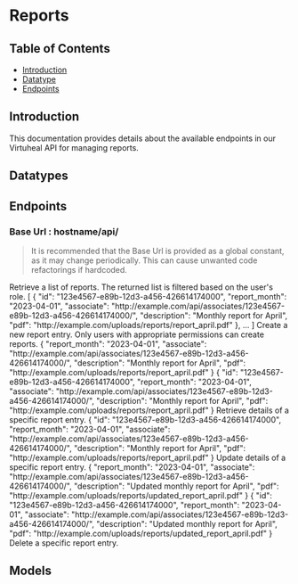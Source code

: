 # Reports

## Table of Contents

- [Introduction](#introduction)
- [Datatype](#datatypes)
- [Endpoints](#endpoints)

## Introduction

This documentation provides details about the available endpoints in our Virtuheal API for managing reports.


## Datatypes
<api-schema openapi-path="./reports.yaml" name="Report"/>

## Endpoints

### Base Url : hostname/api/
> It is recommended that the Base Url is provided as a global constant, as it may change periodically. This can cause unwanted code refactorings if hardcoded.
<api-doc openapi-path="./reports.yaml">
<api-endpoint endpoint="/reports/" method="GET">
<description>Retrieve a list of reports. The returned list is filtered based on the user's role.</description>
<response type="200">
<sample lang="json" title="Response">
[
  {
    "id": "123e4567-e89b-12d3-a456-426614174000",
    "report_month": "2023-04-01",
    "associate": "http://example.com/api/associates/123e4567-e89b-12d3-a456-426614174000/",
    "description": "Monthly report for April",
    "pdf": "http://example.com/uploads/reports/report_april.pdf"
  },
  ...
]
</sample>
</response>
</api-endpoint>

<api-endpoint endpoint="/reports/" method="POST">
<description>Create a new report entry. Only users with appropriate permissions can create reports.</description>
<request>
<sample lang="json" title="Request">
{
  "report_month": "2023-04-01",
  "associate": "http://example.com/api/associates/123e4567-e89b-12d3-a456-426614174000/",
  "description": "Monthly report for April",
  "pdf": "http://example.com/uploads/reports/report_april.pdf"
}
</sample>
</request>
<response type="201">
<sample lang="json" title="Response">
{
  "id": "123e4567-e89b-12d3-a456-426614174000",
  "report_month": "2023-04-01",
  "associate": "http://example.com/api/associates/123e4567-e89b-12d3-a456-426614174000/",
  "description": "Monthly report for April",
  "pdf": "http://example.com/uploads/reports/report_april.pdf"
}
</sample>
</response>
</api-endpoint>

<api-endpoint endpoint="/reports/{id}/" method="GET">
<description>Retrieve details of a specific report entry.</description>
<response type="200">
<sample lang="json" title="Response">
{
  "id": "123e4567-e89b-12d3-a456-426614174000",
  "report_month": "2023-04-01",
  "associate": "http://example.com/api/associates/123e4567-e89b-12d3-a456-426614174000/",
  "description": "Monthly report for April",
  "pdf": "http://example.com/uploads/reports/report_april.pdf"
}
</sample>
</response>
</api-endpoint>

<api-endpoint endpoint="/reports/{id}/" method="PUT">
<description>Update details of a specific report entry.</description>
<request>
<sample lang="json" title="Request">
{
  "report_month": "2023-04-01",
  "associate": "http://example.com/api/associates/123e4567-e89b-12d3-a456-426614174000/",
  "description": "Updated monthly report for April",
  "pdf": "http://example.com/uploads/reports/updated_report_april.pdf"
}
</sample>
</request>
<response type="200">
<sample lang="json" title="Response">
{
  "id": "123e4567-e89b-12d3-a456-426614174000",
  "report_month": "2023-04-01",
  "associate": "http://example.com/api/associates/123e4567-e89b-12d3-a456-426614174000/",
  "description": "Updated monthly report for April",
  "pdf": "http://example.com/uploads/reports/updated_report_april.pdf"
}
</sample>
</response>
</api-endpoint>

<api-endpoint endpoint="/reports/{id}/" method="DELETE">
<description>Delete a specific report entry.</description>
<response type="204">
<sample lang="json" title="Response"></sample>
</response>
</api-endpoint>
</api-doc>

## Models

<api-schema openapi-path="./reports.yaml" name="Report"/>